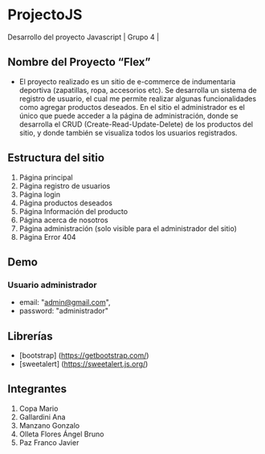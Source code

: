 # ProjectoJS
Desarrollo del proyecto Javascript | Grupo 4 | 

##  Nombre del Proyecto “Flex”

- El proyecto realizado es un sitio de e-commerce de indumentaria deportiva (zapatillas, ropa, accesorios etc). 
Se desarrolla un sistema de registro de usuario, el cual me permite realizar algunas funcionalidades como agregar productos deseados.
En el sitio el administrador es el único que puede acceder a la página de administración, donde se desarrolla el CRUD (Create-Read-Update-Delete) de los productos del sitio, y donde también se visualiza todos los usuarios registrados.

##  Estructura del sitio

1.	Página principal
2.	Página registro de usuarios
3.	Página login
4.	Página productos deseados
5.	Página Información del producto
6.	Página acerca de nosotros
7.	Página administración (solo visible para el administrador del sitio)
8.	Página Error 404


##  Demo

###  Usuario administrador  
- email: "admin@gmail.com",
- password: "administrador"

## Librerías
- [bootstrap] (https://getbootstrap.com/)
- [sweetalert] (https://sweetalert.js.org/)


## Integrantes
1.	Copa Mario
2.	Gallardini Ana
3.	Manzano Gonzalo
4.	Olleta Flores Ángel Bruno
5.	Paz Franco Javier

